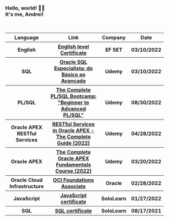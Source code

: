<h3>Hello, world! 👋🏼
<br/>It's me, Andrei! </h3>
<br/>
<table id="Certificates">
  <tr>
    <th>Language</th>
    <th>Link</th>
    <th>Company</th>
    <th>Date</th>
  </tr>
  <tr>
    <th>English</th>
    <th><a href="https://efset.org/cert/wP5inj">English level Certificate</a></th>
    <th>EF SET</th>
    <th>03/10/2022</th>
  </tr>
  <tr>
    <th>SQL</th>
    <th><a href="https://www.udemy.com/certificate/UC-051d8fe6-2275-4028-a89e-5fb4062d9e2d/">Oracle SQL Especialista: do Básico ao Avançado</a></th>
    <th>Udemy</th>
    <th>03/10/2022</th>
  </tr>
  <tr>
    <th>PL/SQL</th>
    <th><a href="https://www.udemy.com/certificate/UC-d3222b72-1a43-4bb0-8f6e-ae5d884d0532/">The Complete PL/SQL Bootcamp: "Beginner to Advanced PL/SQL"</a></th>
    <th>Udemy</th>
    <th>08/30/2022</th>
  </tr>
  <tr>
    <th>Oracle APEX RESTful Services</th>
    <th><a href="https://www.udemy.com/certificate/UC-5d2a96f3-e484-4a5b-aa00-ab95b919c4d3/">RESTful Services in Oracle APEX - The Complete Guide (2022)</a></th>
    <th>Udemy</th>
    <th>04/28/2022</th>
  </tr>
  <tr>
    <th>Oracle APEX</th>
    <th><a href="https://www.udemy.com/certificate/UC-1c3f572f-fe54-4b47-b303-a9a8e3cae858/">The Complete Oracle APEX Fundamentals Course (2022)</a></th>
    <th>Udemy</th>
    <th>03/20/2022</th>
  </tr>
  <tr>
    <th>Oracle Cloud Infrastructure</th>
    <th><a href="https://catalog-education.oracle.com/pls/certview/sharebadge?id=37FECE4484AA772FDF31AE465BB5B03F00E840632FFBDA068A67E9E6F1E91586"
          >OCI Foundations Associate</a></th>
    <th>Oracle</th>
    <th>02/28/2022</th>
  </tr>
  <tr>
    <th>JavaScript</th>
    <th><a href="https://www.sololearn.com/certificates/course/en/23005508/1024/landscape/png">JavaScript certificate</a></th>
    <th>SoloLearn</th>
    <th>01/27/2022</th>
  </tr>
  <tr>
    <th>SQL</th>
    <th><a href="https://www.sololearn.com/certificates/course/en/23005508/1060/landscape/png">SQL certificate</a></th>
    <th>SoloLearn</th>
    <th>08/17/2021</th>
  </tr>

</table>  
<!--
**andreiluizf/andreiluizf** is a ✨ _special_ ✨ repository because its `README.md` (this file) appears on your GitHub profile.

Here are some ideas to get you started:

- 🔭 I’m currently working on ...
- 🌱 I’m currently learning ...
- 👯 I’m looking to collaborate on ...
- 🤔 I’m looking for help with ...
- 💬 Ask me about ...
- 📫 How to reach me: ...
- 😄 Pronouns: ...
- ⚡ Fun fact: ...
-->
